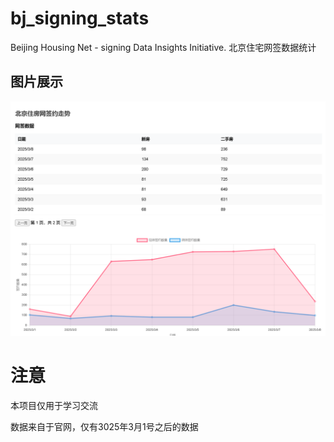 # bj_signing_stats
Beijing Housing Net - signing Data Insights Initiative. 北京住宅网签数据统计


## 图片展示
![示例图片](./demo.png)

# 注意

本项目仅用于学习交流

数据来自于官网，仅有3025年3月1号之后的数据

